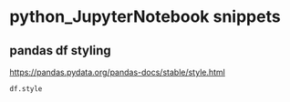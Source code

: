 # python_JupyterNotebook snippets

## pandas df styling
https://pandas.pydata.org/pandas-docs/stable/style.html
```python
df.style
```
